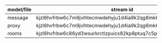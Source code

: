| model/file | stream id                                                       |
| ---------- | --------------------------------------------------------------- |
| message    | kjzl6hvfrbw6c7m9jvlhtecmwdehyju1d4ia9k2qg6mk61o44sg3i6oaq5wjiu0 |
| proxy      | kjzl6hvfrbw6c7m9jvlhtecmwdehyju1d4ia9k2qg6mk61o44sg3i6oaq5wjiu0 |
| rooms      | kjzl6hvfrbw6c86yd3wsurkrctlzpuicx82kp8ptuq7c5pblkv690cirgfjk6gl |
